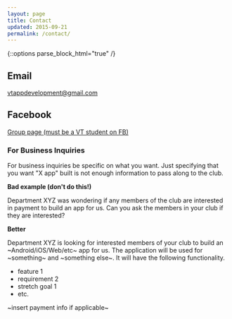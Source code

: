 ```yaml
---
layout: page
title: Contact
updated: 2015-09-21
permalink: /contact/
---
```


{::options parse_block_html="true" /}

<div class="container">

## Email
 
<a href="mailto:vtappdevelopment@gmail.com">vtappdevelopment@gmail.com</a>


## Facebook
<a href="https://www.facebook.com/groups/274563705969142/">Group page (must be a VT student on FB)</a>


<!--## Slack-->

<!--This is the best way to ask questions and get answers about apps. You can request to be added by contacting vtappdevelopment@gmail.com-->

<!--[Slack Channel](https://developersnetworkvt.slack.com/messages/general/)-->


<!--## Google Groups-->

<!--[Web & Mobile App Dev Club](https://groups.google.com/forum/#!forum/webandmobileappdevclub)-->



### For Business Inquiries

For business inquiries be specific on what you want. Just specifying that you want "X app" built is not enough information to pass along to the club.

**Bad example (don't do this!)**

Department XYZ was wondering if any members of the club are interested in payment to build an app for us. Can you ask the members in your club if they are interested?

**Better**

Department XYZ is looking for interested members of your club to build an ~Android/iOS/Web/etc~ app for us. The application will be used for ~something~ and ~something else~. It will have the following functionality.

* feature 1
* requirement 2
* stretch goal 1
* etc.

~insert payment info if applicable~


</div>

